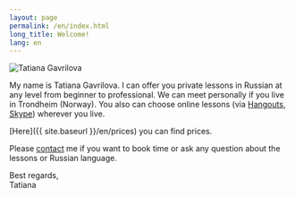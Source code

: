 ```yaml
---
layout: page
permalink: /en/index.html
long_title: Welcome!
lang: en
---
```

<img class="img-rounded" src="{{site.baseurl}}/images/photo.jpg"
  alt="Tatiana Gavrilova"/>

My name is Tatiana Gavrilova. I can offer you private lessons in Russian at
any  level from beginner to professional. We can meet personally if you live
in Trondheim (Norway). You also can choose online lessons (via
[Hangouts](https://www.google.com/+/learnmore/hangouts/),
[Skype](http://www.skype.com/)) wherever you live.

[Here]({{ site.baseurl }}/en/prices) you can find prices.

Please [contact]({{site.baseurl}}/{{page.lang}}/contact) me if you want to
book time or ask any question about the lessons or  Russian language.

Best regards, <br/>
Tatiana
